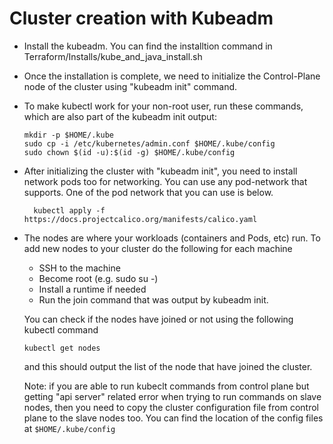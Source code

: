 # Cluster creation with Kubeadm

- Install the kubeadm. You can find the installtion command in Terraform/Installs/kube_and_java_install.sh
- Once the installation is complete, we need to initialize the Control-Plane node of the cluster using "kubeadm init" command.
- To make kubectl work for your non-root user, run these commands, which are also part of the kubeadm init output:
  ```
  mkdir -p $HOME/.kube
  sudo cp -i /etc/kubernetes/admin.conf $HOME/.kube/config
  sudo chown $(id -u):$(id -g) $HOME/.kube/config
  ```
- After initializing the cluster with "kubeadm init", you need to install network pods too for networking. You can use any pod-network that supports. One of the pod network that you can use is below.
  ```
    kubectl apply -f https://docs.projectcalico.org/manifests/calico.yaml
  ```
- The nodes are where your workloads (containers and Pods, etc) run. To add new nodes to your cluster do the following for each machine
   - SSH to the machine
   - Become root (e.g. sudo su -)
   - Install a runtime if needed
   - Run the join command that was output by kubeadm init.
 
  You can check if the nodes have joined or not using the following kubectl command
  ```
  kubectl get nodes
  ```
  and this should output the list of the node that have joined the cluster.

  Note: if you are able to run kubeclt commands from control plane but getting "api server" related error when trying to run commands on slave nodes, then you need to copy the cluster configuration file from control plane to the slave nodes too. You can find the location of the config files at ```$HOME/.kube/config```
